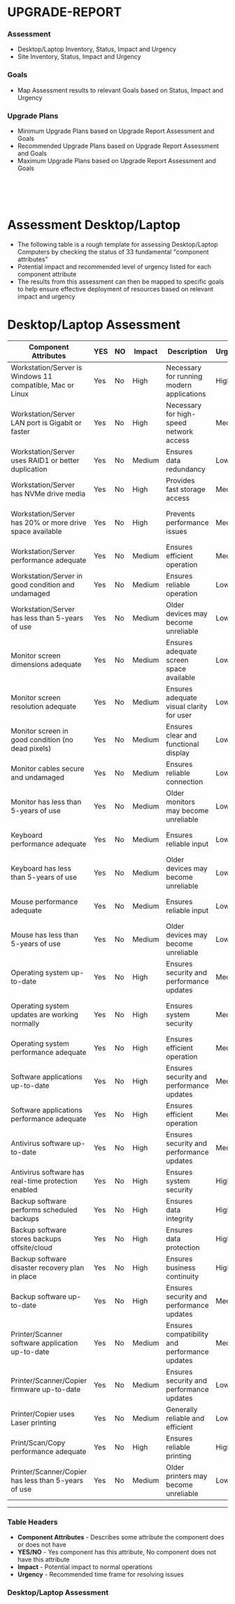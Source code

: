 # UPGRADE-REPORT

### Assessment
- Desktop/Laptop Inventory, Status, Impact and Urgency
- Site Inventory, Status, Impact and Urgency

### Goals
- Map Assessment results to relevant Goals based on Status, Impact and Urgency

### Upgrade Plans
- Minimum Upgrade Plans based on Upgrade Report Assessment and Goals
- Recommended Upgrade Plans based on Upgrade Report Assessment and Goals
- Maximum Upgrade Plans based on Upgrade Report Assessment and Goals

<br>
<br>
<br>

# Assessment Desktop/Laptop
- The following table is a rough template for assessing Desktop/Laptop Computers by checking the status of 33 fundamental "component attributes"
- Potential impact and recommended level of urgency listed for each component attribute
- The results from this assessment can then be mapped to specific goals to help ensure effective deployment of resources based on relevant impact and urgency

# Desktop/Laptop Assessment

| Component Attributes                                      | YES | NO  | Impact | Description                                   | Urgency | Description                                  |
| --------------------------------------------------------- | --- | --- | ------ | --------------------------------------------- | ------- | -------------------------------------------- |
| Workstation/Server is Windows 11 compatible, Mac or Linux | Yes | No  | High   | Necessary for running modern applications     | High    | Significant impact on usability              |
| Workstation/Server LAN port is Gigabit or faster          | Yes | No  | High   | Necessary for high-speed network access       | Medium  | Significant impact on performance            |
| Workstation/Server uses RAID1 or better duplication       | Yes | No  | Medium | Ensures data redundancy                       | Low     | Important for data protection                |
| Workstation/Server has NVMe drive media                   | Yes | No  | High   | Provides fast storage access                  | Medium  | Significant impact on performance            |
| Workstation/Server has 20% or more drive space available  | Yes | No  | High   | Prevents performance issues                   | Medium  | Important for maintaining system performance |
| Workstation/Server performance adequate                   | Yes | No  | Medium | Ensures efficient operation                   | Medium  | Important for daily operations               |
| Workstation/Server in good condition and undamaged        | Yes | No  | Medium | Ensures reliable operation                    | Low     | Important, but issues can be managed         |
| Workstation/Server has less than 5-years of use           | Yes | No  | Medium | Older devices may become unreliable           | Low     | Gradual wear, replacement can be planned     |
| Monitor screen dimensions adequate                        | Yes | No  | Medium | Ensures adequate screen space available       | Low     | Important for user comfort and usability     |
| Monitor screen resolution adequate                        | Yes | No  | Medium | Ensures adequate visual clarity for user      | Low     | Important for user comfort and usability     |
| Monitor screen in good condition (no dead pixels)         | Yes | No  | Medium | Ensures clear and functional display          | Low     | Important for user comfort and usability     |
| Monitor cables secure and undamaged                       | Yes | No  | Medium | Ensures reliable connection                   | Low     | Recommended, but not required                |
| Monitor has less than 5-years of use                      | Yes | No  | Medium | Older monitors may become unreliable          | Low     | Gradual wear, replacement can be planned     |
| Keyboard performance adequate                             | Yes | No  | Medium | Ensures reliable input                        | Low     | Important, but issues can be managed         |
| Keyboard has less than 5-years of use                     | Yes | No  | Medium | Older devices may become unreliable           | Low     | Gradual wear, replacement can be planned     |
| Mouse performance adequate                                | Yes | No  | Medium | Ensures reliable input                        | Low     | Important, but issues can be managed         |
| Mouse has less than 5-years of use                        | Yes | No  | Medium | Older devices may become unreliable           | Low     | Gradual wear, replacement can be planned     |
| Operating system up-to-date                               | Yes | No  | High   | Ensures security and performance updates      | Medium  | Important for security and functionality     |
| Operating system updates are working normally             | Yes | No  | High   | Ensures system security                       | Medium  | Important for maintaining system integrity   |
| Operating system performance adequate                     | Yes | No  | High   | Ensures efficient operation                   | Medium  | Important for daily operations               |
| Software applications up-to-date                          | Yes | No  | High   | Ensures security and performance updates      | Medium  | Important for security and functionality     |
| Software applications performance adequate                | Yes | No  | High   | Ensures efficient operation                   | Medium  | Important for daily operations               |
| Antivirus software up-to-date                             | Yes | No  | High   | Ensures security and performance updates      | Medium  | Important for security and functionality     |
| Antivirus software has real-time protection enabled       | Yes | No  | High   | Ensures system security                       | High    | Critical for protecting against threats      |
| Backup software performs scheduled backups                | Yes | No  | High   | Ensures data integrity                        | High    | Critical for data recovery                   |
| Backup software stores backups offsite/cloud              | Yes | No  | High   | Ensures data protection                       | High    | Critical for disaster recovery               |
| Backup software disaster recovery plan in place           | Yes | No  | High   | Ensures business continuity                   | High    | Critical for maintaining operations          |
| Backup software up-to-date                                | Yes | No  | High   | Ensures security and performance updates      | Medium  | Important for security and functionality     |
| Printer/Scanner software application up-to-date           | Yes | No  | Medium | Ensures compatibility and performance updates | Medium  | Important for functionality                  |
| Printer/Scanner/Copier firmware up-to-date                | Yes | No  | Medium | Ensures security and performance updates      | Low     | Recommended, but not required                |
| Printer/Copier uses Laser printing                        | Yes | No  | Medium | Generally reliable and efficient              | Low     | Optional, but recommended                    |
| Print/Scan/Copy performance adequate                      | Yes | No  | High   | Ensures reliable printing                     | High    | Critical for daily operations                |
| Printer/Scanner/Copier has less than 5-years of use       | Yes | No  | Medium | Older printers may become unreliable          | Low     | Gradual wear, replacement can be planned     |

---

### Table Headers
- **Component Attributes** - Describes some attribute the component does or does not have
- **YES/NO** - Yes component has this attribute, No component does not have this attribute
- **Impact** - Potential impact to normal operations
- **Urgency** - Recommended time frame for resolving issues



### Desktop/Laptop Assessment



